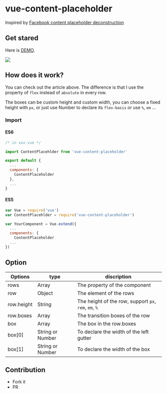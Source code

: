 # vue-content-placeholder

Inspired by [Facebook content placeholder deconstruction](http://cloudcannon.com/deconstructions/2014/11/15/facebook-content-placeholder-deconstruction.html)

## Get stared

Here is [DEMO](https://stevenyuysy.github.io/vue-content-placeholder/).

![](demo.gif)

## How does it work?

You can check out the article above. The difference is that I use the property of `flex` instead of `absolute` in every row.

The boxes can be custom height and custom width, you can choose a fixed height with `px`, or just use Number to declare its `flex-basis` or use `%`, `em` ...

### Import

#### ES6

```js
/* in xxx.vue */

import ContentPlacehlder from 'vue-content-placeholder'

export default {
  ...
  components: {
    ContentPlaceholder
  },
  ...
}
```

#### ES5

```js
var Vue = require('vue')
var ContentPlacehlder = require('vue-content-placeholder')

var YourComponent = Vue.extend({
  ...
  components: {
    ContentPlaceholder
  ...
})
```

## Option

| Options | type | discription|
| -- | -- | -- |
| rows | Array  | The property of the component |
| row  | Object | The element of the rows |
| row.height | String | The height of the row, support `px`, `rem`, `em`, `%` |
| row.boxes | Array | The transition boxes of the row |
| box | Array | The box in the row.boxes |
| box[0] | String or Number | To declare the width of the left gutter |
| box[1] | String or Number | To declare the width of the box |


## Contribution

- Fork it
- PR
